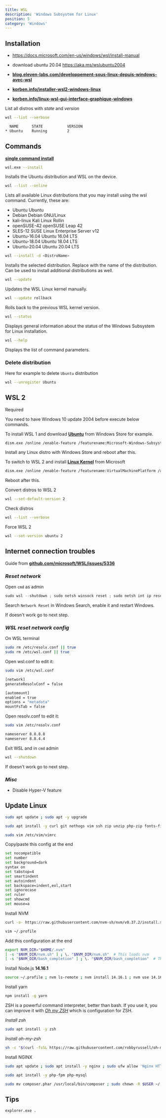 ```yaml
---
title: WSL
description: 'Windows Subsystem for Linux'
position: 5
category: 'Windows'
---
```


## Installation

- <https://docs.microsoft.com/en-us/windows/wsl/install-manual>
- download ubuntu 20.04 <https://aka.ms/wslubuntu2004>

- [**blog.eleven-labs.com/developpement-sous-linux-depuis-windows-avec-wsl**](https://blog.eleven-labs.com/fr/le-developpement-sous-linux-depuis-windows-10-avec-wsl-2/)
- [**korben.info/installer-wsl2-windows-linux**](https://korben.info/installer-wsl2-windows-linux.html)
- [**korben.info/linux-wsl-gui-interface-graphique-windows**](https://korben.info/linux-wsl-gui-interface-graphique-windows-10.html)

List all distros with *state* and *version*

```bash
wsl --list --verbose
```

```bash
  NAME      STATE           VERSION
* Ubuntu    Running         2
```

## Commands

[**single command install**](https://www.ghacks.net/2021/08/01/install-windows-subsystem-for-linux-with-a-single-command/)

```bash
wsl.exe --install
```

Installs the Ubuntu distribution and WSL on the device.

```bash
wsl --list --online
```

Lists all available Linux distributions that you may install using the wsl command. Currently, these are:

- Ubuntu Ubuntu
- Debian Debian GNU/Linux
- kali-linux Kali Linux Rollin
- openSUSE-42 openSUSE Leap 42
- SLES-12 SUSE Linux Enterprise Server v12
- Ubuntu-16.04 Ubuntu 16.04 LTS
- Ubuntu-18.04 Ubuntu 18.04 LTS
- Ubuntu-20.04 Ubuntu 20.04 LTS

```bash
wsl --install -d <DistroName>
```

Installs the selected distribution. Replace <DistroName> with the name of the distribution. Can be used to install additional distributions as well.

```bash
wsl --update
```

Updates the WSL Linux kernel manually.

```bash
wsl --update rollback
```

Rolls back to the previous WSL kernel version.

```bash
wsl --status
```

Displays general information about the status of the Windows Subsystem for Linux installation.

```bash
wsl --help
```

Displays the list of command parameters.

### Delete distribution

Here for example to delete `Ubuntu` distribution

```bash
wsl --unregister Ubuntu
```

## WSL 2

<alert type="info"> Required

You need to have Windows 10 update 2004 before execute below commands.

</alert>

To install WSL 1 and download [**Ubuntu**](https://www.microsoft.com/en-US/p/ubuntu/9nblggh4msv6#activetab=pivot:overviewtab) from Windows Store for example.

```bash
dism.exe /online /enable-feature /featurename:Microsoft-Windows-Subsystem-Linux /all
```

<alert type="warning">

Install any Linux distro with Windows Store and reboot after this.

</alert>

To switch to WSL 2 and install [**Linux Kernel**](https://wslstorestorage.blob.core.windows.net/wslblob/wsl_update_x64.msi) from Microsoft

```bash
dism.exe /online /enable-feature /featurename:VirtualMachinePlatform /all
```

<alert type="warning">

Reboot after this.

</alert>

Convert distros to WSL 2

```bash
wsl --set-default-version 2
```

Check distros

```bash
wsl --list --verbose
```

<alert type="info"> Force WSL 2

```bash
wsl --set-version ubuntu 2
```

</alert>

## **Internet connection troubles**

Guide from [**github.com/microsoft/WSL/issues/5336**](https://github.com/microsoft/WSL/issues/5336#issuecomment-653881695)

### ***Reset network***

Open `cmd` as admin

```ps1
sudo wsl --shutdown ; sudo netsh winsock reset ; sudo netsh int ip reset all ; sudo netsh winhttp reset proxy ; sudo ipconfig /flushdns ; sudo netsh winsock reset ; sudo shutdown /r
```

Search `Network Reset` in Windows Search, enable it and restart Windows.

If doesn't work go to next step.

### ***WSL reset network config***

On WSL terminal

```bash
sudo rm /etc/resolv.conf || true
sudo rm /etc/wsl.conf || true
```

Open wsl.conf to edit it:

```bash
sudo vim /etc/wsl.conf
```

```bash
[network]
generateResolvConf = false

[automount]
enabled = true
options = "metadata"
mountFsTab = false
```

Open resolv.conf to edit it:

```bash
sudo vim /etc/resolv.conf
```

```bash
nameserver 8.8.8.8
nameserver 8.8.4.4
```

Exit WSL and in `cmd` admin

```bash
wsl --shutdown
```

If doesn't work go to next step.

### ***Misc***

- Disable Hyper-V feature

## Update Linux

```bash
sudo apt update ; sudo apt -y upgrade
```

```bash
sudo apt install -y curl git nethogs vim ssh zip unzip php-zip fonts-firacode net-tools speedtest-cli ; sudo chmod u+s $(which nethogs)
```

```bash
sudo vim /etc/vim/vimrc
```

Copy/paste this config at the end

```bash
set nocompatible
set number
set background=dark
syntax on
set tabstop=4
set smartindent
set autoindent
set backspace=indent,eol,start
set ignorecase
set ruler
set showcmd
set mouse=a
```

Install NVM

```bash
curl -o- https://raw.githubusercontent.com/nvm-sh/nvm/v0.37.2/install.sh | bash
```

```bash
vim ~/.profile
```

Add this configuration at the end

```bash
export NVM_DIR="$HOME/.nvm"
[ -s "$NVM_DIR/nvm.sh" ] ; \. "$NVM_DIR/nvm.sh"  # This loads nvm
[ -s "$NVM_DIR/bash_completion" ] ; \. "$NVM_DIR/bash_completion"  # This loads nvm bash_completion
```

Install Node.js **14.16.1**

```bash
source ~/.profile ; nvm ls-remote ; nvm install 14.16.1 ; nvm use 14.16.1 ; nvm alias default 14.16.1 ; nvm use default ; nvm ls ; node -v
```

Install yarn

```bash
npm install -g yarn
```

ZSH is a powerful command interpreter, better than bash. If you use it, you can improve it with [*Oh my ZSH*](https://ohmyz.sh/) which is configuration for ZSH.

*Install zsh*

```bash
sudo apt install -y zsh
```

*Install oh-my-zsh*

```bash
sh -c "$(curl -fsSL https://raw.githubusercontent.com/robbyrussell/oh-my-zsh/master/tools/install.sh)"
```

Install NGINX

```bash
sudo apt update ; sudo apt install -y nginx ; sudo ufw allow 'Nginx HTTP'
```

```bash
sudo apt install -y php-fpm php-mysql
```

```bash
sudo mv composer.phar /usr/local/bin/composer ; sudo chown -R $USER ~/.config/composer/ ; composer global require laravel/installer
```

## Tips

```bash
explorer.exe .
```

